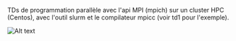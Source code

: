 TDs de programmation parallèle avec l'api MPI (mpich) sur un cluster HPC (Centos), avec l'outil slurm et le compilateur mpicc (voir td1 pour l'exemple).

![Alt text](https://github.com/0x14mth3n1ght/ProgrammationParallele_MPI-S3/tree/master/td1/td1_mpi_collective)
